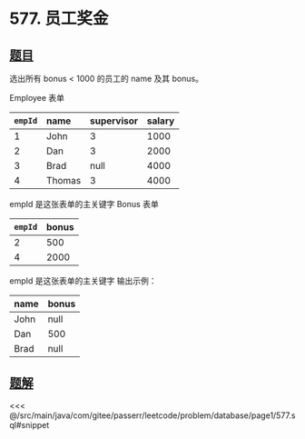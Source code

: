 # 577. 员工奖金
## [题目](https://leetcode.cn/problems/employee-bonus/)

选出所有 bonus < 1000 的员工的 name 及其 bonus。

Employee 表单

| `empId` | name   | supervisor | salary |
|:--------|:-------|:-----------|:-------|
| 1       | John   | 3          | 1000   |
| 2       | Dan    | 3          | 2000   |
| 3       | Brad   | null       | 4000   |
| 4       | Thomas | 3          | 4000   |

empId 是这张表单的主关键字
Bonus 表单

| `empId` | bonus |
|:--------|:------|
| 2       | 500   |
| 4       | 2000  |

empId 是这张表单的主关键字
输出示例：

| name | bonus |
|:-----|:------|
| John | null  |
| Dan  | 500   |
| Brad | null  |


## [题解](https://github.com/PasseRR/JavaLeetCode/blob/master/src/main/java/com/gitee/passerr/leetcode/problem/database/page1/577.sql)

<<< @/src/main/java/com/gitee/passerr/leetcode/problem/database/page1/577.sql#snippet
